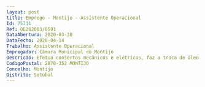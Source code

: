 ```yaml
--- 
layout: post
title: Emprego - Montijo - Assistente Operacional
Id: 75711
Ref: OE202003/0591
DataAbertura: 2020-03-30
DataFecho: 2020-04-14
Trabalho: Assistente Operacional
Empregador: Câmara Municipal do Montijo
Descricao: Efetua consertos mecânicos e elétricos, faz a troca de óleo e limpeza de motores. Lava as peças e outros componentes de motores e equipamentos. Auxilia na desmontagem e montagem de motores e máquinas Executa outros serviços auxiliares de manutenção, operando equipamentos simples Efetua a manutenção, limpeza e zela pelas ferramentas sob sua responsabilidade
CodigoPostal: 2870-352 MONTIJO
Concelho: Montijo
Distrito: Setúbal
--- 
```

